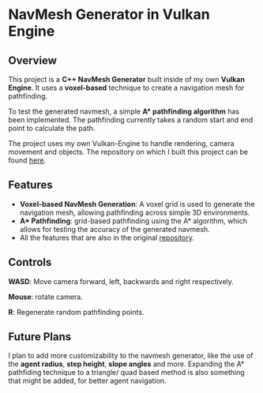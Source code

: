 # NavMesh Generator in Vulkan Engine

## Overview

This project is a **C++ NavMesh Generator** built inside of my own **Vulkan Engine**. It uses a **voxel-based** technique to create a navigation mesh for pathfinding. 

To test the generated navmesh, a simple **A\* pathfinding algorithm** has been implemented. The pathfinding currently takes a random start and end point to calculate the path.

The project uses my own Vulkan-Engine to handle rendering, camera movement and objects. The repository on which I built this project can be found [here](https://github.com/RobbeHijzen/Collision-Generation-Vulkan).

## Features

- **Voxel-based NavMesh Generation**: A voxel grid is used to generate the navigation mesh, allowing pathfinding across simple 3D environments.
- **A\* Pathfinding**: grid-based pathfinding using the A\* algorithm, which allows for testing the accuracy of the generated navmesh.
- All the features that are also in the original [repository](https://github.com/RobbeHijzen/Collision-Generation-Vulkan).
  
## Controls

**WASD**: Move camera forward, left, backwards and right respectively.

**Mouse**: rotate camera.

**R**: Regenerate random pathfinding points.

## Future Plans

I plan to add more customizability to the navmesh generator, like the use of the **agent radius**, **step height**, **slope angles** and more.
Expanding the A* pathfiding technique to a triangle/ quad based method is also something that might be added, for better agent navigation.
